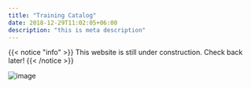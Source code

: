```yaml
---
title: "Training Catalog"
date: 2018-12-29T11:02:05+06:00
description: "this is meta description"
---
```


{{< notice "info" >}}
This website is still under construction. Check back later!
{{< /notice >}}

![image](images/franki-chamaki-1K6IQsQbizI-unsplash.jpg)
